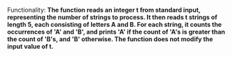 Functionality: **The function reads an integer t from standard input, representing the number of strings to process. It then reads t strings of length 5, each consisting of letters A and B. For each string, it counts the occurrences of 'A' and 'B', and prints 'A' if the count of 'A's is greater than the count of 'B's, and 'B' otherwise. The function does not modify the input value of t.**